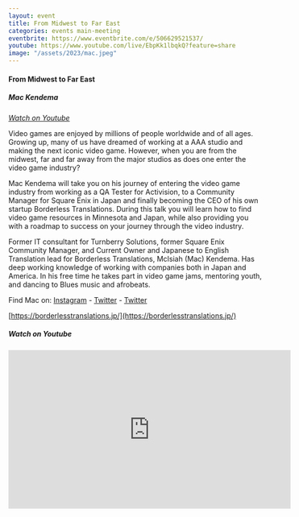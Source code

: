 ```yaml
---
layout: event
title: From Midwest to Far East
categories: events main-meeting
eventbrite: https://www.eventbrite.com/e/506629521537/
youtube: https://www.youtube.com/live/EbpKk1lbqkQ?feature=share
image: "/assets/2023/mac.jpeg"
---
```


#### From Midwest to Far East

##### Mac Kendema

_[Watch on Youtube](https://www.youtube.com/live/EbpKk1lbqkQ?feature=share)_

Video games are enjoyed by millions of people worldwide and of all ages. Growing up, many of us have dreamed of working at a AAA studio and making the next iconic video game. However, when you are from the midwest, far and far away from the major studios as does one enter the video game industry?

Mac Kendema will take you on his journey of entering the video game industry from working as a QA Tester for Activision, to a Community Manager for Square Enix in Japan and finally becoming the CEO of his own startup Borderless Translations. During this talk you will learn how to find video game resources in Minnesota and Japan, while also providing you with a roadmap to success on your journey through the video industry.

Former IT consultant for Turnberry Solutions, former Square Enix Community Manager, and Current Owner and Japanese to English Translation lead for Borderless Translations, McIsiah (Mac) Kendema. Has deep working knowledge of working with companies both in Japan and America. In his free time he takes part in video game jams, mentoring youth, and dancing to Blues music and afrobeats.

Find Mac on: [Instagram](https://www.instagram.com/BTranslations_/) - [Twitter](https://twitter.com/BTranslations_) - [Twitter](https://twitter.com/BTranslations_)

[https://borderlesstranslations.jp/](https://borderlesstranslations.jp/)

##### _Watch on Youtube_

<iframe width="560" height="315" src="https://www.youtube.com/embed/EbpKk1lbqkQ" title="YouTube video player" frameborder="0" allow="accelerometer; autoplay; clipboard-write; encrypted-media; gyroscope; picture-in-picture; web-share" allowfullscreen></iframe>